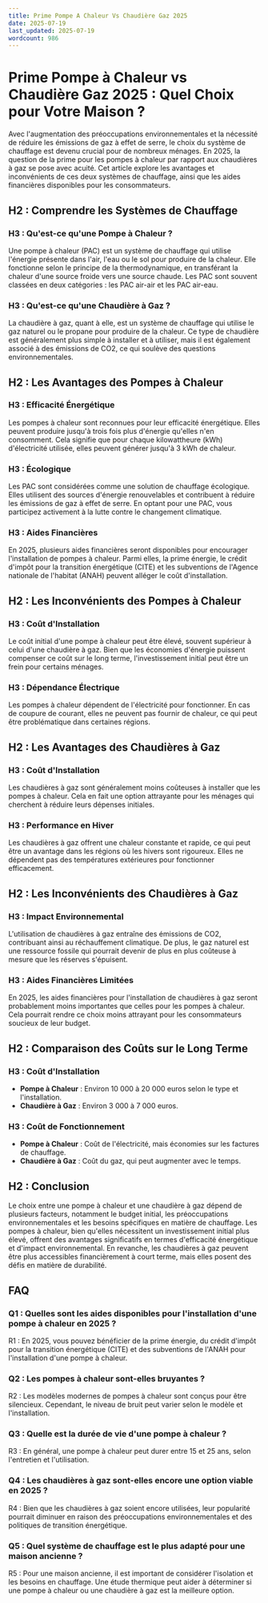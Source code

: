 ```yaml
---
title: Prime Pompe A Chaleur Vs Chaudière Gaz 2025
date: 2025-07-19
last_updated: 2025-07-19
wordcount: 986
---
```


# Prime Pompe à Chaleur vs Chaudière Gaz 2025 : Quel Choix pour Votre Maison ?

Avec l'augmentation des préoccupations environnementales et la nécessité de réduire les émissions de gaz à effet de serre, le choix du système de chauffage est devenu crucial pour de nombreux ménages. En 2025, la question de la prime pour les pompes à chaleur par rapport aux chaudières à gaz se pose avec acuité. Cet article explore les avantages et inconvénients de ces deux systèmes de chauffage, ainsi que les aides financières disponibles pour les consommateurs.

## H2 : Comprendre les Systèmes de Chauffage

### H3 : Qu'est-ce qu'une Pompe à Chaleur ?

Une pompe à chaleur (PAC) est un système de chauffage qui utilise l'énergie présente dans l'air, l'eau ou le sol pour produire de la chaleur. Elle fonctionne selon le principe de la thermodynamique, en transférant la chaleur d'une source froide vers une source chaude. Les PAC sont souvent classées en deux catégories : les PAC air-air et les PAC air-eau.

### H3 : Qu'est-ce qu'une Chaudière à Gaz ?

La chaudière à gaz, quant à elle, est un système de chauffage qui utilise le gaz naturel ou le propane pour produire de la chaleur. Ce type de chaudière est généralement plus simple à installer et à utiliser, mais il est également associé à des émissions de CO2, ce qui soulève des questions environnementales.

## H2 : Les Avantages des Pompes à Chaleur

### H3 : Efficacité Énergétique

Les pompes à chaleur sont reconnues pour leur efficacité énergétique. Elles peuvent produire jusqu'à trois fois plus d'énergie qu'elles n'en consomment. Cela signifie que pour chaque kilowattheure (kWh) d'électricité utilisée, elles peuvent générer jusqu'à 3 kWh de chaleur.

### H3 : Écologique

Les PAC sont considérées comme une solution de chauffage écologique. Elles utilisent des sources d'énergie renouvelables et contribuent à réduire les émissions de gaz à effet de serre. En optant pour une PAC, vous participez activement à la lutte contre le changement climatique.

### H3 : Aides Financières

En 2025, plusieurs aides financières seront disponibles pour encourager l'installation de pompes à chaleur. Parmi elles, la prime énergie, le crédit d'impôt pour la transition énergétique (CITE) et les subventions de l'Agence nationale de l'habitat (ANAH) peuvent alléger le coût d'installation.

## H2 : Les Inconvénients des Pompes à Chaleur

### H3 : Coût d'Installation

Le coût initial d'une pompe à chaleur peut être élevé, souvent supérieur à celui d'une chaudière à gaz. Bien que les économies d'énergie puissent compenser ce coût sur le long terme, l'investissement initial peut être un frein pour certains ménages.

### H3 : Dépendance Électrique

Les pompes à chaleur dépendent de l'électricité pour fonctionner. En cas de coupure de courant, elles ne peuvent pas fournir de chaleur, ce qui peut être problématique dans certaines régions.

## H2 : Les Avantages des Chaudières à Gaz

### H3 : Coût d'Installation

Les chaudières à gaz sont généralement moins coûteuses à installer que les pompes à chaleur. Cela en fait une option attrayante pour les ménages qui cherchent à réduire leurs dépenses initiales.

### H3 : Performance en Hiver

Les chaudières à gaz offrent une chaleur constante et rapide, ce qui peut être un avantage dans les régions où les hivers sont rigoureux. Elles ne dépendent pas des températures extérieures pour fonctionner efficacement.

## H2 : Les Inconvénients des Chaudières à Gaz

### H3 : Impact Environnemental

L'utilisation de chaudières à gaz entraîne des émissions de CO2, contribuant ainsi au réchauffement climatique. De plus, le gaz naturel est une ressource fossile qui pourrait devenir de plus en plus coûteuse à mesure que les réserves s'épuisent.

### H3 : Aides Financières Limitées

En 2025, les aides financières pour l'installation de chaudières à gaz seront probablement moins importantes que celles pour les pompes à chaleur. Cela pourrait rendre ce choix moins attrayant pour les consommateurs soucieux de leur budget.

## H2 : Comparaison des Coûts sur le Long Terme

### H3 : Coût d'Installation

- **Pompe à Chaleur** : Environ 10 000 à 20 000 euros selon le type et l'installation.
- **Chaudière à Gaz** : Environ 3 000 à 7 000 euros.

### H3 : Coût de Fonctionnement

- **Pompe à Chaleur** : Coût de l'électricité, mais économies sur les factures de chauffage.
- **Chaudière à Gaz** : Coût du gaz, qui peut augmenter avec le temps.

## H2 : Conclusion

Le choix entre une pompe à chaleur et une chaudière à gaz dépend de plusieurs facteurs, notamment le budget initial, les préoccupations environnementales et les besoins spécifiques en matière de chauffage. Les pompes à chaleur, bien qu'elles nécessitent un investissement initial plus élevé, offrent des avantages significatifs en termes d'efficacité énergétique et d'impact environnemental. En revanche, les chaudières à gaz peuvent être plus accessibles financièrement à court terme, mais elles posent des défis en matière de durabilité.

## FAQ

### Q1 : Quelles sont les aides disponibles pour l'installation d'une pompe à chaleur en 2025 ?

R1 : En 2025, vous pouvez bénéficier de la prime énergie, du crédit d'impôt pour la transition énergétique (CITE) et des subventions de l'ANAH pour l'installation d'une pompe à chaleur.

### Q2 : Les pompes à chaleur sont-elles bruyantes ?

R2 : Les modèles modernes de pompes à chaleur sont conçus pour être silencieux. Cependant, le niveau de bruit peut varier selon le modèle et l'installation.

### Q3 : Quelle est la durée de vie d'une pompe à chaleur ?

R3 : En général, une pompe à chaleur peut durer entre 15 et 25 ans, selon l'entretien et l'utilisation.

### Q4 : Les chaudières à gaz sont-elles encore une option viable en 2025 ?

R4 : Bien que les chaudières à gaz soient encore utilisées, leur popularité pourrait diminuer en raison des préoccupations environnementales et des politiques de transition énergétique.

### Q5 : Quel système de chauffage est le plus adapté pour une maison ancienne ?

R5 : Pour une maison ancienne, il est important de considérer l'isolation et les besoins en chauffage. Une étude thermique peut aider à déterminer si une pompe à chaleur ou une chaudière à gaz est la meilleure option.